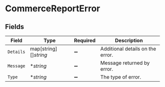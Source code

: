 # CommerceReportError


## Fields

| Field                            | Type                             | Required                         | Description                      |
| -------------------------------- | -------------------------------- | -------------------------------- | -------------------------------- |
| `Details`                        | map[string][]*string*            | :heavy_minus_sign:               | Additional details on the error. |
| `Message`                        | **string*                        | :heavy_minus_sign:               | Message returned by error.       |
| `Type`                           | **string*                        | :heavy_minus_sign:               | The type of error.               |